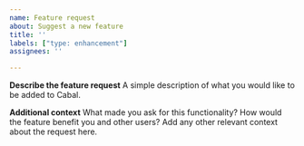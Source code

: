 ```yaml
---
name: Feature request
about: Suggest a new feature
title: ''
labels: ["type: enhancement"]
assignees: ''

---
```


**Describe the feature request**
A simple description of what you would like to be added to Cabal.


**Additional context**
What made you ask for this functionality? How would the feature benefit you and other users? Add any other relevant context about the request here.
